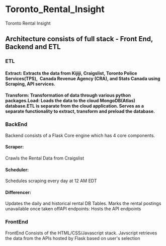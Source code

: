 # Toronto_Rental_Insight
Toronto Rental Insight

## Architecture consists of full stack - Front End, Backend and ETL

### ETL
#### Extract: Extracts the data from Kijiji, Craigslist, Toronto Police Services(TPS),  Canada Revenue Agency (CRA), and Stats Canada using Scraping, API services.

#### Transform: Transformation of data through various python packages.Load: Loads the data to the cloud MongoDB(Atlas) database.ETL is separate from the cloud application. Serves as a separate functionality to extract, transform and preload the database. 

### BackEnd
Backend consists of a Flask Core engine which has 4 core components.
#### Scraper: 
Crawls the Rental Data from Craigslist
#### Scheduler: 
Schedules scraping every day at 12 AM EDT
#### Differencer:
Updates the daily and historical rental DB Tables. 
Marks the rental postings unavailable once taken offAPI endpoints: Hosts the API endpoints

### FrontEnd
FrontEnd Consists of the HTML/CSS/Javascript stack. Javscript retrieves the data from the APIs hosted by Flask based on user's selection 


